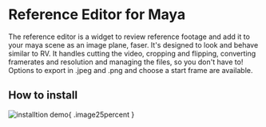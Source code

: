 # Reference Editor for Maya 
The reference editor is a widget to review reference footage and add it to your maya scene as an image plane, faser. It's designed to look and behave similar to RV. It handles cutting the video, cropping and flipping, converting framerates and resolution and managing the files, so you don't have to! Options to export in .jpeg and .png and choose a start frame are available.

## How to install
![installtion demo](https://media3.giphy.com/media/v1.Y2lkPTc5MGI3NjExeWNjbG1jYzlhNGQwNGFpZWh1dHNpc2hyenM4dmU0ZnR6cjh1NDJ1aSZlcD12MV9pbnRlcm5hbF9naWZfYnlfaWQmY3Q9Zw/0GtVKtagi2GvWuY3vm/giphy.gif){ .image25percent }
